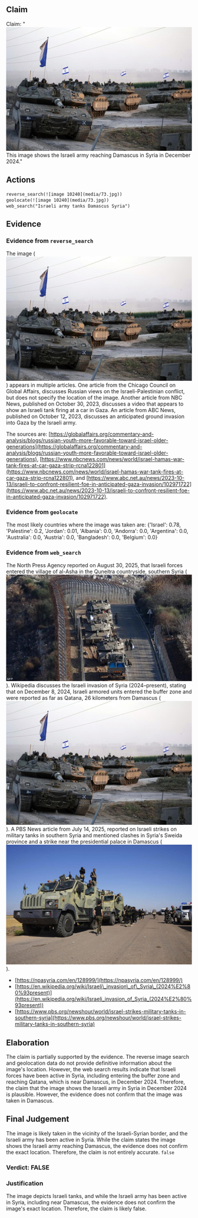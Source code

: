 ## Claim
Claim: "![image 10240](media/73.jpg) This image shows the Israeli army reaching Damascus in Syria in December 2024."

## Actions
```
reverse_search(![image 10240](media/73.jpg))
geolocate(![image 10240](media/73.jpg))
web_search("Israeli army tanks Damascus Syria")
```

## Evidence
### Evidence from `reverse_search`
The image (![image 10240](media/73.jpg)) appears in multiple articles. One article from the Chicago Council on Global Affairs, discusses Russian views on the Israeli-Palestinian conflict, but does not specify the location of the image. Another article from NBC News, published on October 30, 2023, discusses a video that appears to show an Israeli tank firing at a car in Gaza. An article from ABC News, published on October 12, 2023, discusses an anticipated ground invasion into Gaza by the Israeli army.

The sources are: [https://globalaffairs.org/commentary-and-analysis/blogs/russian-youth-more-favorable-toward-israel-older-generations](https://globalaffairs.org/commentary-and-analysis/blogs/russian-youth-more-favorable-toward-israel-older-generations), [https://www.nbcnews.com/news/world/israel-hamas-war-tank-fires-at-car-gaza-strip-rcna122801](https://www.nbcnews.com/news/world/israel-hamas-war-tank-fires-at-car-gaza-strip-rcna122801), and [https://www.abc.net.au/news/2023-10-13/israeli-to-confront-resilient-foe-in-anticipated-gaza-invasion/102971722](https://www.abc.net.au/news/2023-10-13/israeli-to-confront-resilient-foe-in-anticipated-gaza-invasion/102971722).


### Evidence from `geolocate`
The most likely countries where the image was taken are: {'Israel': 0.78, 'Palestine': 0.2, 'Jordan': 0.01, 'Albania': 0.0, 'Andorra': 0.0, 'Argentina': 0.0, 'Australia': 0.0, 'Austria': 0.0, 'Bangladesh': 0.0, 'Belgium': 0.0}

### Evidence from `web_search`
The North Press Agency reported on August 30, 2025, that Israeli forces entered the village of al-Asha in the Quneitra countryside, southern Syria (![image 11993](media/2025-08-31_00-09-1756598949-788358.jpg)). Wikipedia discusses the Israeli invasion of Syria (2024–present), stating that on December 8, 2024, Israeli armored units entered the buffer zone and were reported as far as Qatana, 26 kilometers from Damascus (![image 10240](media/73.jpg)). A PBS News article from July 14, 2025, reported on Israeli strikes on military tanks in southern Syria and mentioned clashes in Syria's Sweida province and a strike near the presidential palace in Damascus (![image 12070](media/2025-08-31_00-11-1756599094-930680.jpg)).

*   [https://npasyria.com/en/128999/](https://npasyria.com/en/128999/)
*   [https://en.wikipedia.org/wiki/Israeli\_invasion\_of\_Syria\_(2024%E2%80%93present)](https://en.wikipedia.org/wiki/Israeli_invasion_of_Syria_(2024%E2%80%93present))
*   [https://www.pbs.org/newshour/world/israel-strikes-military-tanks-in-southern-syria](https://www.pbs.org/newshour/world/israel-strikes-military-tanks-in-southern-syria)


## Elaboration
The claim is partially supported by the evidence. The reverse image search and geolocation data do not provide definitive information about the image's location. However, the web search results indicate that Israeli forces have been active in Syria, including entering the buffer zone and reaching Qatana, which is near Damascus, in December 2024. Therefore, the claim that the image shows the Israeli army in Syria in December 2024 is plausible. However, the evidence does not confirm that the image was taken in Damascus.



## Final Judgement
The image is likely taken in the vicinity of the Israeli-Syrian border, and the Israeli army has been active in Syria. While the claim states the image shows the Israeli army reaching Damascus, the evidence does not confirm the exact location. Therefore, the claim is not entirely accurate. `false`

### Verdict: FALSE

### Justification
The image depicts Israeli tanks, and while the Israeli army has been active in Syria, including near Damascus, the evidence does not confirm the image's exact location. Therefore, the claim is likely false.
